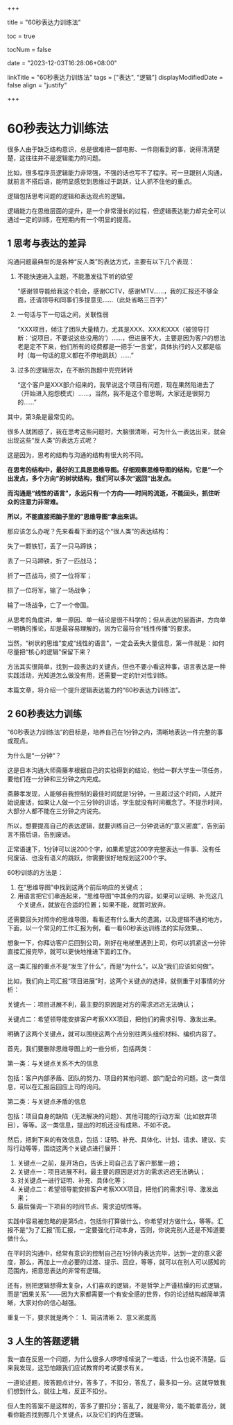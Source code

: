 +++

title = "60秒表达力训练法"

toc = true

tocNum = false

date = "2023-12-03T16:28:06+08:00"

linkTitle = "60秒表达力训练法" tags = ["表达", "逻辑"] displayModifiedDate = false align = "justify"

+++
# 60秒表达力训练法

很多人由于缺乏结构意识，总是很难把一部电影、一件刚看到的事，说得清清楚楚，这往往并不是逻辑能力的问题。 

比如，很多程序员逻辑能力非常强，不强的话也写不了程序。可一旦跟别人沟通，就前言不搭后语，能明显感觉到思维过于跳跃，让人抓不住他的重点。 

逻辑包括思考问题的逻辑和表达观点的逻辑。

 逻辑能力在思维层面的提升，是一个非常漫长的过程，但逻辑表达能力却完全可以通过一定的训练，在短期内有一个明显的提高。 

## 1 思考与表达的差异 

沟通问题最典型的是各种“反人类”的表达方式，主要有以下几个表现：

1. 不能快速进入主题，不能激发往下听的欲望

    “感谢领导能给我这个机会，感谢CCTV，感谢MTV……，我的汇报还不够全面，还请领导和同事们多提意见……（此处省略三百字）” 

2. 一句话与下一句话之间，关联性弱 

    “XXX项目，倾注了团队大量精力，尤其是XXX、XXX和XXX（被领导打断：‘说项目，不要说这些没用的’）……，但进展不大，主要是因为客户的想法老是定不下来，他们所有的经费都是一把手‘一言堂’，具体执行的人又都是临时（每一句话的意义都在不停地跳跃）……”

3. 过多的逻辑层次，在不断的跑题中兜兜转转

    “这个客户是XXX部介绍来的，我早说这个项目有问题，现在果然陷进去了（开始进入抱怨模式）……，当然，我不是这个意思啊，大家还是很努力的……” 

其中，第3条是最常见的。 

很多人就困惑了，我在思考这些问题时，大脑很清晰，可为什么一表达出来，就会出现这些“反人类“的表达方式呢？ 

这是因为，思考的结构与沟通的结构有很大的不同。 

**在思考的结构中，最好的工具是思维导图。仔细观察思维导图的结构，它是“一个出发点，多个方向”的树状结构，我们可以多次“返回”出发点。** 

**而沟通是“线性的语言”，永远只有一个方向——时间的流逝，不能回头，抓住听众的注意力非常难。** 

**所以，不能直接把脑子里的”思维导图“拿出来讲。**

那应该怎么办呢？先来看看下面的这个“很人类”的表达结构：

失了一颗铁钉，丢了一只马蹄铁；

丢了一只马蹄铁，折了一匹战马； 

折了一匹战马，损了一位将军； 

损了一位将军，输了一场战争； 

输了一场战争，亡了一个帝国。

 从思考的角度讲，单一原因、单一结论是很不科学的；但从表达的层面讲，方向单一明确的推论，却是最容易理解的，因为它最符合“线性传播”的要求。 

当然，“树状的思维”变成“线性的语言”，一定会丢失大量信息，第一件就是：如何尽量把“核心的逻辑”保留下来？

 方法其实很简单，找到一段表达的关键点，但也不要小看这种事，语言表达是一种实践活动，光知道怎么做没有用，还需要一定的针对性训练。 

本篇文章，将介绍一个提升逻辑表达能力的“60秒表达力训练法”。

## 2 60秒表达力训练

“60秒表达力训练法”的目标是，培养自己在1分钟之内，清晰地表达一件完整的事或观点。

 为什么是“一分钟“？ 

这是日本沟通大师斋藤孝根据自己的实验得到的结论，他给一群大学生一项任务，要他们在一分钟和三分钟之内完成。

 斋藤孝发现，人能够自我控制的最佳时间就是1分钟，一旦超过这个时间，人就开始说废话，如果让人做一个三分钟的讲话，学生就没有时间概念了。不提示时间，大部分人都不能在三分钟之内说完。 

所以，想要提高自己的表达逻辑，就要训练自己一分钟说话的“意义密度”，告别前言不搭后语，告别废话。 

正常语速下，1分钟可以说200个字，如果希望这200字完整表达一件事、没有任何废话、也没有语义的跳跃，你需要很好地规划这200个字。

60秒训练的方法是：

1. 在“思维导图”中找到这两个前后响应的关键点； 
2. 用语言把它们串连起来，“思维导图”中其余的内容，如果可以证明、补充这几个关键点，就放在合适的位置；如果不能，就暂时放弃。

还需要回头对照你的思维导图，看看还有什么重大的遗漏，以及逻辑不通的地方。 下面，以一个常见的工作汇报为例，看一看60秒表达训练法的实际效果。、

想象一下，你拜访客户后回到公司，刚好在电梯里遇到上司，你可以抓紧这一分钟直接汇报完毕，就可以更快地推进下面的工作。 

这一类汇报的重点不是“发生了什么”，而是“为什么”，以及“我们应该如何做”。

 比如，我们向上司汇报“项目进展”时，这两个关键点的选择，就侧重于对事情的分析： 

关键点一：项目进展不利，最主要的原因是对方的需求迟迟无法确认； 

关键点二：希望领导能安排客户考察XXX项目，把他们的需求引导、激发出来。

明确了这两个关键点，就可以围绕这两个点分别往两头组织材料、编织内容了。 

首先，我们要删除思维导图上的一些分析，包括两类：

 第一类：与关键点关系不大的信息 

包括：客户内部矛盾、团队的努力、项目的其他问题、部门配合的问题。这一类信息，可以在汇报后回应上司的询问。 

第二类：与关键点矛盾的信息 

包括：项目自身的缺陷（无法解决的问题）、其他可能的行动方案（比如放弃项目），等等。这一类信息，提出的时机还没有成熟，不如不说。

 然后，把剩下来的有效信息，包括：证明、补充、具体化、计划、请求、建议、实际行动等等，围绕这两个关键点进行展开：

1. 关键点一之前，是开场白，告诉上司自己去了客户那里一趟； 
2. 关键点一：项目进展不利，最主要的原因是对方的需求迟迟无法确认； 
3. 对关键点一进行证明、补充、具体化等；
4.  关键点二：希望领导能安排客户考察XXX项目，把他们的需求引导、激发出来；
5.  最后强调一下项目的时间节点、需求迫切性等。

实践中容易被忽略的是第5点，包括你打算做什么，你希望对方做什么，等等。汇报不是“为了汇报”而汇报，一定要强化行动本身，否则，你说完别人还是不知道要做什么。

 在平时的沟通中，经常有意识的控制自己在1分钟内表达完毕，达到一定的意义密度，那么，再加上一点必要的过渡、提示、回应，等等，就可以在别人可以感知的范围内，把意思表达的非常有逻辑。 

还有，别把逻辑想得太复杂，人们喜欢的逻辑，不是哲学上严谨枯燥的形式逻辑，而是“因果关系”——因为大家都需要一个有安全感的世界，你的论述结构越简单清晰，大家对你的信心越强。

重复一下，要求就是两个： 1、简洁清晰 2、意义密度高

## 3 人生的答题逻辑

我一直在反思一个问题，为什么很多人啰啰嗦嗦说了一堆话，什么也说不清楚。后来我发现，这恐怕跟我们应试教育的考试要求有关。 

一道论述题，按答题点计分，答多了，不扣分，答乱了，最多扣一分。这就导致我们想到什么，就往上堆，反正不扣分。

 但人生的答案不是这样的，答多了要扣分；答乱了，就是零分，能不能拿高分，就看你能否找到那几个关键点，以及它们的内在逻辑。